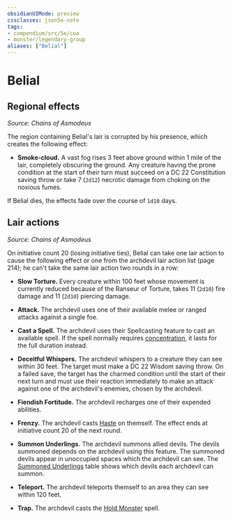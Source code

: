```yaml
---
obsidianUIMode: preview
cssclasses: json5e-note
tags:
- compendium/src/5e/coa
- monster/legendary-group
aliases: ["Belial"]
---
```

# Belial

## Regional effects
_Source: Chains of Asmodeus_

The region containing Belial's lair is corrupted by his presence, which creates the following effect:

- **Smoke-cloud.** A vast fog rises 3 feet above ground within 1 mile of the lair, completely obscuring the ground. Any creature having the prone condition at the start of their turn must succeed on a DC 22 Constitution saving throw or take 7 (`2d12`) necrotic damage from choking on the noxious fumes.  

If Belial dies, the effects fade over the course of `1d10` days.

## Lair actions
_Source: Chains of Asmodeus_

On initiative count 20 (losing initiative ties), Belial can take one lair action to cause the following effect or one from the archdevil lair action list (page 214); he can't take the same lair action two rounds in a row:

- **Slow Torture.** Every creature within 100 feet whose movement is currently reduced because of the Ranseur of Torture, takes 11 (`2d10`) fire damage and 11 (`2d10`) piercing damage.  

- **Attack.** The archdevil uses one of their available melee or ranged attacks against a single foe.  
- **Cast a Spell.** The archdevil uses their Spellcasting feature to cast an available spell. If the spell normally requires [concentration](Mechanics/Rules/conditions.md#Concentration), it lasts for the full duration instead.  
- **Deceitful Whispers.** The archdevil whispers to a creature they can see within 30 feet. The target must make a DC 22 Wisdom saving throw. On a failed save, the target has the charmed condition until the start of their next turn and must use their reaction immediately to make an attack against one of the archdevil's enemies, chosen by the archdevil.  
- **Fiendish Fortitude.** The archdevil recharges one of their expended abilities.  
- **Frenzy.** The archdevil casts [Haste](Mechanics/spells/haste.md) on themself. The effect ends at initiative count 20 of the next round.  
- **Summon Underlings.** The archdevil summons allied devils. The devils summoned depends on the archdevil using this feature. The summoned devils appear in unoccupied spaces which the archdevil can see. The [Summoned Underlings](Mechanics/tables/archdevil-lair-action-list-summoned-underlings-coa.md) table shows which devils each archdevil can summon.  
- **Teleport.** The archdevil teleports themself to an area they can see within 120 feet.  
- **Trap.** The archdevil casts the [Hold Monster](Mechanics/spells/hold-monster.md) spell.